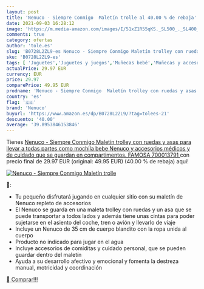 ```yaml
---
layout: post
title: 'Nenuco - Siempre Conmigo  Maletín trolle al 40.00 % de rebaja'
date: 2021-09-03 16:28:12
image: 'https://m.media-amazon.com/images/I/51xZ1R55qKS._SL500_._SL400_.jpg'
comments: true
category: ofertas
author: 'tole.es'
slug: 'B0728L2ZL9-es Nenuco - Siempre Conmigo Maletín trolley con ruedas y asas...'
sku: 'B0728L2ZL9-es'
tags: [ 'Juguetes','Juguetes y juegos','Muñecas bebé','Muñecas y accesorios','mochila','nenuco', ]
actualPrice: 29.97 EUR
currency: EUR
price: 29.97
comparePrice: 49.95 EUR
prodname: 'Nenuco - Siempre Conmigo  Maletín trolley con ruedas y asas para llevar a todas partes como mochila  bebe Nenuco y accesorios médicos y de cuidado que se guardan en compartimentos. FAMOSA  700013791 '
country: 'es'
flag: '🇪🇸'
brand: 'Nenuco'
buyurl: 'https://www.amazon.es/dp/B0728L2ZL9/?tag=tolees-21'
descuento: '40.00'
average: '39.8953846153846'
---
```


Tienes [Nenuco - Siempre Conmigo  Maletín trolley con ruedas y asas para llevar a todas partes como mochila  bebe Nenuco y accesorios médicos y de cuidado que se guardan en compartimentos. FAMOSA  700013791 ](https://www.amazon.es/dp/B0728L2ZL9/?tag=tolees-21) con precio final de  29.97 EUR (original: 49.95 EUR) (40.00 %  de rebaja) aqui!

[![Nenuco - Siempre Conmigo  Maletín trolle](https://m.media-amazon.com/images/I/51xZ1R55qKS._SL500_._SL400_.jpg)](https://www.amazon.es/dp/B0728L2ZL9/?tag=tolees-21)

🔎:

- Tu pequeño disfrutará jugando en cualquier sitio con su maletín de Nenuco repleto de accesorios
- El Nenuco se guarda en una maleta trolley con ruedas y un asa que se puede transportar a todos lados y además tiene unas cintas para poder sujetarse en el asiento del coche, tren o avión y llevarlo de viaje
- Incluye un Nenuco de 35 cm de cuerpo blandito con la ropa unida al cuerpo
- Producto no indicado para jugar en el agua
- Incluye accesorios de comiditas y cuidado personal, que se pueden guardar dentro del maletín
- Ayuda a su desarrollo afectivo y emocional y fomenta la destreza manual, motricidad y coordinación

[🛒 Comprar!!!](https://www.amazon.es/dp/B0728L2ZL9/?tag=tolees-21)
